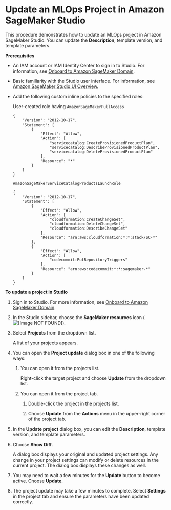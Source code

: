 # Update an MLOps Project in Amazon SageMaker Studio<a name="sagemaker-projects-update"></a>

This procedure demonstrates how to update an MLOps project in Amazon SageMaker Studio\. You can update the **Description**, template version, and template parameters\.

**Prerequisites**
+ An IAM account or IAM Identity Center to sign in to Studio\. For information, see [Onboard to Amazon SageMaker Domain](gs-studio-onboard.md)\.
+ Basic familiarity with the Studio user interface\. For information, see [Amazon SageMaker Studio UI Overview](studio-ui.md)\.
+ Add the following custom inline policies to the specified roles:

  User\-created role having `AmazonSageMakerFullAccess`

  ```
  {
      "Version": "2012-10-17",
      "Statement": [
          {
              "Effect": "Allow",
              "Action": [
                  "servicecatalog:CreateProvisionedProductPlan",
                  "servicecatalog:DescribeProvisionedProductPlan",
                  "servicecatalog:DeleteProvisionedProductPlan"
              ],
              "Resource": "*"
          }
      ]
  }
  ```

  `AmazonSageMakerServiceCatalogProductsLaunchRole`

  ```
  {
      "Version": "2012-10-17",
      "Statement": [
          {
              "Effect": "Allow",
              "Action": [
                  "cloudformation:CreateChangeSet",
                  "cloudformation:DeleteChangeSet",
                  "cloudformation:DescribeChangeSet"
              ],
              "Resource": "arn:aws:cloudformation:*:*:stack/SC-*"
          },
          {
              "Effect": "Allow",
              "Action": [
                  "codecommit:PutRepositoryTriggers"
              ],
              "Resource": "arn:aws:codecommit:*:*:sagemaker-*"
          }
      ]
  }
  ```

**To update a project in Studio**

1. Sign in to Studio\. For more information, see [Onboard to Amazon SageMaker Domain](gs-studio-onboard.md)\.

1. In the Studio sidebar, choose the **SageMaker resources** icon \( ![\[Image NOT FOUND\]](http://docs.aws.amazon.com/sagemaker/latest/dg/images/icons/Components_registries.png)\)\.

1. Select **Projects** from the dropdown list\.

   A list of your projects appears\.

1. You can open the **Project update** dialog box in one of the following ways:

   1. You can open it from the projects list\.

      Right\-click the target project and choose **Update** from the dropdown list\.

   1. You can open it from the project tab\.

      1. Double\-click the project in the projects list\.

      1. Choose **Update** from the **Actions** menu in the upper\-right corner of the project tab\.

1. In the **Update project** dialog box, you can edit the **Description**, template version, and template parameters\.

1. Choose **Show Diff**\.

   A dialog box displays your original and updated project settings\. Any change in your project settings can modify or delete resources in the current project\. The dialog box displays these changes as well\.

1. You may need to wait a few minutes for the **Update** button to become active\. Choose **Update**\.

1. The project update may take a few minutes to complete\. Select **Settings** in the project tab and ensure the parameters have been updated correctly\.